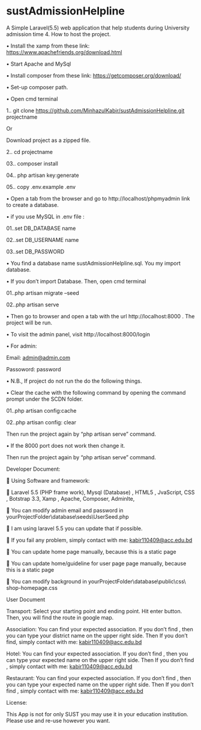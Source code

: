 # sustAdmissionHelpline
A Simple Laravel(5.5) web application that help students during University admission time
4.	How to host the project.

•	 Install the xamp from these link:   https://www.apachefriends.org/download.html

•	Start Apache and MySql

•	Install composer from these link: https://getcomposer.org/download/

•	Set-up composer path.

•	Open cmd terminal

1.. git clone  https://github.com/MinhazulKabir/sustAdmissionHelpline.git  projectname

Or

Download project as a zipped file.

2.. cd projectname

03.. composer install

04.. php artisan key:generate

05.. copy .env.example .env

•	Open a tab from the browser and go to http://localhost/phpmyadmin link to create a database.

•	if you use MySQL in .env file :

01..set DB_DATABASE name

02..set DB_USERNAME name 

03..set DB_PASSWORD

•	You find a database name sustAdmissionHelpline.sql. You my import database.

•	If you don’t import Database. Then, open cmd terminal 

01..php artisan migrate –seed

02..php artisan serve

•	Then go to browser and open a tab with the url http://localhost:8000 . The project will be run.

•	To visit the admin panel, visit http://localhost:8000/login

•	For admin:

Email: admin@admin.com

Passoword: password

•	N.B., If project do not run the do the following things. 

•	Clear the cache with the following command by opening the command prompt under the SCDN folder. 

01..php artisan config:cache

02..php artisan config: clear

Then run the project again by “php artisan serve” command. 

•	If the 8000 port does not work then change it. 

Then run the project again by “php artisan serve” command.


Developer Document:

	Using Software and framework: 

	Laravel  5.5 (PHP frame work), Mysql (Database) , HTML5 , JvaScript, CSS , Botstrap 3.3, Xamp , Apache, Composer, Adminlte,

	You can modify admin email and password in yourProjectFolder\database\seeds\UserSeed.php

	I am using laravel 5.5 you can update that if possible.

	If you fail any problem, simply contact with me: kabir110409@acc.edu.bd 

	You can update home page manually, because this is a static page

	You can  update home/guideline for user page page manually, because this is a static page

	You can modify background  in yourProjectFolder\database\public\css\ shop-homepage.css




User Document

Transport: Select your starting point and ending point. Hit enter button. Then, you will find the route in google map.

Association: You can find your expected association. If you don’t find , then you can type your district name on the upper right side. Then If you don’t find, simply contact with me: kabir110409@acc.edu.bd 

Hotel: You can find your expected association. If you don’t find , then you can type your expected name on the upper right side. Then If you don’t find , simply contact with me: kabir110409@acc.edu.bd 

Restaurant: You can find your expected association. If you don’t find , then you can type your expected name on the upper right side. Then If you don’t find , simply contact with me: kabir110409@acc.edu.bd 





License:

This App is not for only SUST you may use it in your education institution. Please use and re-use however you want.
